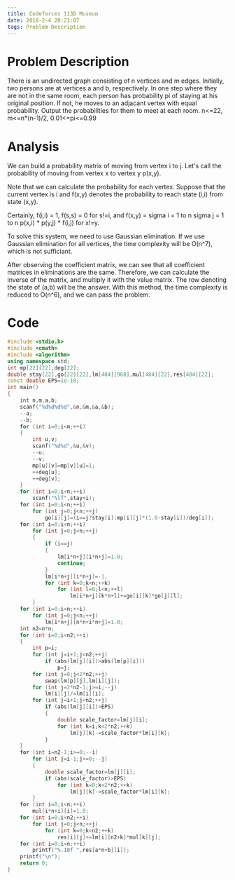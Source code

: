 ```yaml
---
title: Codeforces 113D Museum
date: 2018-2-4 20:21:07
tags: Problem Description
---
```


# Problem Description

There is an undirected graph consisting of n vertices and m edges. Initially, two persons are at vertices a and b, respectively. In one step where they are not in the same room, each person has probability pi of staying at his original position. If not, he moves to an adjacant vertex with equal probability. Output the probabilities for them to meet at each room. n<=22, m<=n*(n-1)/2, 0.01<=pi<=0.99

# Analysis

We can build a probability matrix of moving from vertex i to j. Let's call the probability of moving from vertex x to vertex y p(x,y).

Note that we can calculate the probability for each vertex. Suppose that the current vertex is i and f(x,y) denotes the probability to reach state (i,i) from state (x,y).

Certainly, f(i,i) = 1, f(s,s) = 0 for s!=i, and f(x,y) = sigma i = 1 to n sigma j = 1 to n p(x,i) * p(y,j) * f(i,j) for x!=y.

To solve this system, we need to use Gaussian elimination. If we use Gaussian elimination for all vertices, the time complexity will be O(n^7), which is not sufficiant.

After observing the coefficient matrix, we can see that all coefficient matrices in eliminations are the same. Therefore, we can calculate the inverse of the matrix, and multiply it with the value matrix. The row denoting the state of (a,b) will be the answer. With this method, the time complexity is reduced to O(n^6), and we can pass the problem.

# Code


``` C++
#include <stdio.h>
#include <cmath>
#include <algorithm>
using namespace std;
int mp[22][22],deg[22];
double stay[22],go[22][22],lm[484][968],mul[484][22],res[484][22];
const double EPS=1e-10;
int main()
{
	int n,m,a,b;
	scanf("%d%d%d%d",&n,&m,&a,&b);
	--a;
	--b;
	for (int i=0;i<m;++i)
	{
		int u,v;
		scanf("%d%d",&u,&v);
		--u;
		--v;
		mp[u][v]=mp[v][u]=1;
		++deg[u];
		++deg[v];
	}
	for (int i=0;i<n;++i)
		scanf("%lf",stay+i);
	for (int i=0;i<n;++i)
		for (int j=0;j<n;++j)
			go[i][j]=(i==j?stay[i]:mp[i][j]*(1.0-stay[i])/deg[i]);
	for (int i=0;i<n;++i)
		for (int j=0;j<n;++j)
		{
			if (i==j)
			{
				lm[i*n+j][i*n+j]=1.0;
				continue;
			}
			lm[i*n+j][i*n+j]=-1;
			for (int k=0;k<n;++k)
				for (int l=0;l<n;++l)
					lm[i*n+j][k*n+l]+=go[i][k]*go[j][l];
		}
	for (int i=0;i<n;++i)
		for (int j=0;j<n;++j)
			lm[i*n+j][n*n+i*n+j]=1.0;
	int n2=n*n;
	for (int i=0;i<n2;++i)
	{
		int p=i;
		for (int j=i+1;j<n2;++j)
			if (abs(lm[j][i])>abs(lm[p][i]))
				p=j;
		for (int j=0;j<2*n2;++j)
			swap(lm[p][j],lm[i][j]);
		for (int j=2*n2-1;j>=i;--j)
			lm[i][j]/=lm[i][i];
		for (int j=i+1;j<n2;++j)
			if (abs(lm[j][i])>EPS)
			{
				double scale_factor=lm[j][i];
				for (int k=i;k<2*n2;++k)
					lm[j][k]-=scale_factor*lm[i][k];
			}
	}
	for (int i=n2-1;i>=0;--i)
		for (int j=i-1;j>=0;--j)
		{
			double scale_factor=lm[j][i];
			if (abs(scale_factor)>EPS)
				for (int k=0;k<2*n2;++k)
					lm[j][k]-=scale_factor*lm[i][k];
		}
	for (int i=0;i<n;++i)
		mul[i*n+i][i]=1.0;
	for (int i=0;i<n2;++i)
		for (int j=0;j<n;++j)
			for (int k=0;k<n2;++k)
				res[i][j]+=lm[i][n2+k]*mul[k][j];
	for (int i=0;i<n;++i)
		printf("%.10f ",res[a*n+b][i]);
	printf("\n");
	return 0;
}
```
